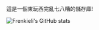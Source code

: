 這是一個東玩西完亂七八糟的儲存庫!

![Frenkieli's GitHub stats](https://github-readme-stats.vercel.app/api?username=Frenkieli&show_icons=true&theme=transparent)
